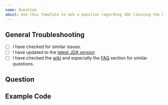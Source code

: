 ```yaml
---
name: Question
about: Use this Template to ask a question regarding JDA (Joining the Discord is recommendet)
---
```


<!--
  We suggest to join the JDA Discord server for faster responses: https://discord.gg/0hMr4ce0tIl3SLv5
-->

[download]: https://bintray.com/dv8fromtheworld/maven/JDA/_latestVersion
[guild]: https://discord.gg/0hMr4ce0tIk3pSjp
[wiki]: https://github.com/DV8FromTheWorld/JDA/wiki
[FAQ]: https://github.com/DV8FromTheWorld/JDA/wiki/10%29-FAQ

## General Troubleshooting

<!--
  Hey there! Before you ask your question, please make sure
  to follow these steps first!
-->

- [ ] I have checked for similar issues.
- [ ] I have updated to the [latest JDA version][download]
- [ ] I have checked the [wiki] and especially the [FAQ] section for similar questions.

<!--
  This is not the place to learn Java. Please refer to StackOverflow for your
  general programming questions: https://stackoverflow.com/questions/tagged/java
-->

## Question

<!--
Ask your question here and provide as much information as possible.
-->

## Example Code

<!--
Provide some example code regarding your question here.
Make sure to put it in a code block.
-->
